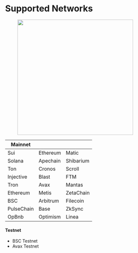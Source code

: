 # Supported Networks



<figure><img src="../.gitbook/assets/Screenshot 2024-10-21 at 9.22.31 PM.png" alt="" width="375"><figcaption></figcaption></figure>

| **Mainnet** |          |           |
| ----------- | -------- | --------- |
| Sui         | Ethereum | Matic     |
| Solana      | Apechain | Shibarium |
| Ton         | Cronos   | Scroll    |
| Injective   | Blast    | FTM       |
| Tron        | Avax     | Mantas    |
| Ethereum    | Metis    | ZetaChain |
| BSC         | Arbitrum | Filecoin  |
| PulseChain  | Base     | ZkSync    |
| OpBnb       | Optimism | Linea     |

#### Testnet

* BSC Testnet
* Avax Testnet
